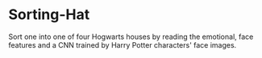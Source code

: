 # Sorting-Hat
Sort one into one of four Hogwarts houses by reading the emotional, face features and a CNN trained by Harry Potter characters' face images.
